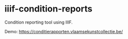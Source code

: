 # iiif-condition-reports
Condition reporting tool using IIIF.

Demo: https://conditierapporten.vlaamsekunstcollectie.be/
